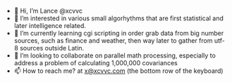 - 👋 Hi, I’m Lance @xcvvc
- 👀 I’m interested in various small algorhythms that are first statistical and later intelligence related.
- 🌱 I’m currently learning cgi scripting in order grab data from big number sources, such as finance and weather, then way later to gather from utf-8 sources outside Latin.
- 💞️ I’m looking to collaborate on parallel math processing, especially to address a problem of calculating 1,000,000 covariances
- 📫 How to reach me? at x@xcvvc.com (the bottom row of the keyboard)

<!---
xcvvc/xcvvc is a ✨ special ✨ repository because its `README.md` (this file) appears on your GitHub profile.
You can click the Preview link to take a look at your changes.
--->
